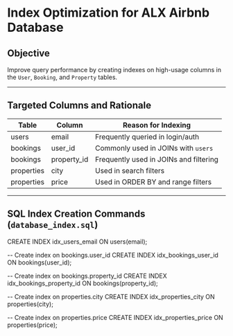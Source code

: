 # Index Optimization for ALX Airbnb Database

## Objective
Improve query performance by creating indexes on high-usage columns in the `User`, `Booking`, and `Property` tables.

---

## Targeted Columns and Rationale

| Table     | Column        | Reason for Indexing                        |
|-----------|---------------|--------------------------------------------|
| users     | email         | Frequently queried in login/auth          |
| bookings  | user_id       | Commonly used in JOINs with `users`       |
| bookings  | property_id   | Frequently used in JOINs and filtering     |
| properties| city          | Used in search filters                     |
| properties| price         | Used in ORDER BY and range filters         |

---

## SQL Index Creation Commands (`database_index.sql`)

CREATE INDEX idx_users_email ON users(email);

-- Create index on bookings.user_id
CREATE INDEX idx_bookings_user_id ON bookings(user_id);

-- Create index on bookings.property_id
CREATE INDEX idx_bookings_property_id ON bookings(property_id);

-- Create index on properties.city
CREATE INDEX idx_properties_city ON properties(city);

-- Create index on properties.price
CREATE INDEX idx_properties_price ON properties(price);
